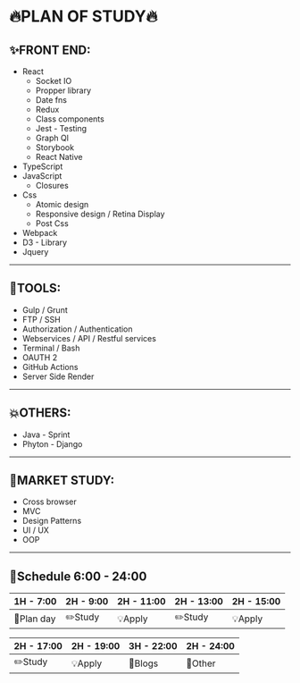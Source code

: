 # 🔥**PLAN OF STUDY**🔥

## ✨**FRONT END:** 
* React 
  * Socket IO
  * Propper library
  * Date fns
  * Redux
  * Class components
  * Jest - Testing
  * Graph Ql
  * Storybook
  * React Native
* TypeScript
* JavaScript 
  * Closures
* Css
  * Atomic design
  * Responsive design / Retina Display
  * Post Css
* Webpack
* D3 - Library
* Jquery

---
## 🔧**TOOLS:**
* Gulp / Grunt
* FTP / SSH
* Authorization / Authentication
* Webservices / API / Restful services
* Terminal / Bash 
* OAUTH 2
* GitHub Actions
* Server Side Render

---
## 💥**OTHERS:**
* Java - Sprint
* Phyton - Django

--- 
## 📝**MARKET STUDY:**
* Cross browser
* MVC
* Design Patterns
* UI / UX
* OOP

---
## 📌**Schedule 6:00 - 24:00**


| **1H - 7:00**  |  **2H - 9:00**  | **2H - 11:00**  |  **2H - 13:00**  | **2H - 15:00**  |
|---|---|---|---|---|
|  📝Plan day | ✏️Study  | 💡Apply  | ✏️Study  | 💡Apply  |

| **2H - 17:00**  |  **2H - 19:00**  | **3H - 22:00**  |  **2H - 24:00** 
|---|---|---|---|
|  ✏️Study | 💡Apply  | 📄Blogs  | 🍻Other  
